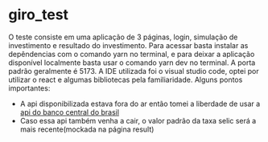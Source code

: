 # giro_test

O teste consiste em uma aplicação de 3 páginas, login, simulação de investimento e resultado do investimento. Para acessar basta instalar as depêndencias com o comando yarn no terminal, e para deixar a aplicação disponível localmente basta usar o comando yarn dev no terminal. A porta padrão geralmente é 5173.
A IDE utilizada foi o visual studio code, optei por utilizar o react e algumas bibliotecas pela familiaridade.
Alguns pontos importantes:
- A api disponibilizada estava fora do ar então tomei a liberdade de usar a [api do banco central do brasil](https://dadosabertos.bcb.gov.br/dataset/11-taxa-de-juros---selic/resource/b73edc07-bbac-430c-a2cb-b1639e605fa8)
- Caso essa api também venha a cair, o valor padrão da taxa selic será a mais recente(mockada na página result)
